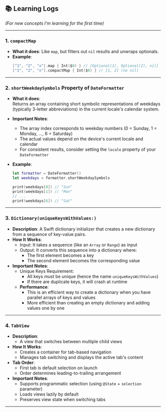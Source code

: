 ## 📚 Learning Logs
*(For new concepts I'm learning for the first time)*

---

### 1. `compactMap`
- **What it does**:
  Like `map`, but filters out `nil` results and unwraps optionals.
- **Example**:
  ```swift
  ["1", "2", "x"].map { Int($0) } // [Optional(1), Optional(2), nil]
  ["1", "2", "x"].compactMap { Int($0) } // [1, 2] (no nil)
  ```

---

### 2. `shortWeekdaySymbols` Property of `DateFormatter`
- **What it does**:  
  Returns an array containing short symbolic representations of weekdays (typically 3-letter abbreviations) in the current locale's calendar system.

- **Important Notes**:
  - The array index corresponds to weekday numbers (0 = Sunday, 1 = Monday, ..., 6 = Saturday)
  - The actual values depend on the device's current locale and calendar
  - For consistent results, consider setting the `locale` property of your `DateFormatter`

- **Example**:
  ```swift
  let formatter = DateFormatter()
  let weekdays = formatter.shortWeekdaySymbols
  
  print(weekdays[0]) // "Sun"
  print(weekdays[1]) // "Mon"
  // ...
  print(weekdays[6]) // "Sat"

---

### 3. `Dictionary(uniqueKeysWithValues:)`
- **Description**:
  A Swift dictionary initializer that creates a new dictionary from a sequence of key-value pairs.
- **How It Works**:
	- Input: It takes a sequence (like an `Array` or `Range`) as input
	- Output: It converts this sequence into a dictionary where:
		- The first element becomes a key
		- The second element becomes the corresponding value
- **Important Notes**:
	- Unique Keys Requirement:
		- All keys must be unique (hence the name `uniqueKeysWithValues`)
		- If there are duplicate keys, it will crash at runtime
	- **Performance**:
		- This is an efficient way to create a dictionary when you have parallel arrays of keys and values
		- More efficient than creating an empty dictionary and adding values one by one

---

### 4. `TabView`
- **Description**:
  - A view that switches between multiple child views
- **How It Works**:
  - Creates a container for tab-based navigation
  - Manages tab switching and displays the active tab's content
- **Tab Order**:
  - First tab is default selection on launch
  - Order determines leading-to-trailing arrangement
- **Important Notes**:
  - Supports programmatic selection (using `@State` + `selection` parameter)
  - Loads views lazily by default
  - Preserves view state when switching tabs

---